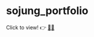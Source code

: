 # sojung_portfolio
Click to view! 👉 <a href="https://kaia-dan.github.io/sojung_portfolio/ " target="_blank">🌌🌟 </a>
